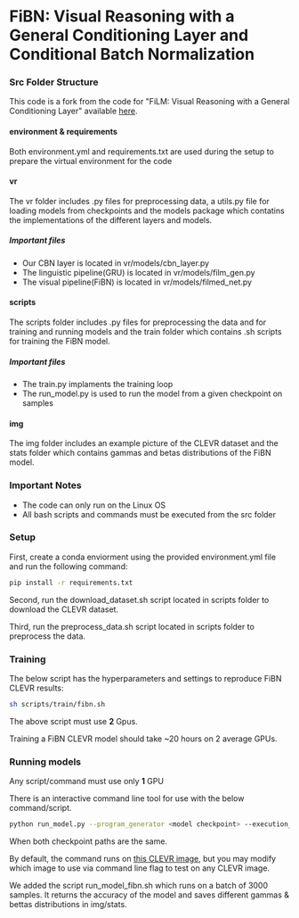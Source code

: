 # FiBN: Visual Reasoning with a General Conditioning Layer and Conditional Batch Normalization

### Src Folder Structure

This code is a fork from the code for "FiLM: Visual Reasoning with a General Conditioning Layer" available [here](https://github.com/ethanjperez/film).

#### environment & requirements
Both environment.yml and requirements.txt are used during the setup to prepare the virtual environment for the code

#### vr
The vr folder includes .py files for preprocessing data, a utils.py file for loading models from checkpoints
and the models package which contatins the implementations of the different layers and models.
##### Important files
- Our CBN layer is located in vr/models/cbn_layer.py
- The linguistic pipeline(GRU) is located in vr/models/film_gen.py
- The visual pipeline(FiBN) is located in vr/models/filmed_net.py

#### scripts
The scripts folder includes .py files for preprocessing the data and for training and running models 
and the train folder which contains .sh scripts for training the FiBN model.
##### Important files
- The train.py implaments the training loop
- The run_model.py is used to run the model from a given checkpoint on samples

#### img
The img folder includes an example picture of the CLEVR dataset and the stats folder which contains gammas and betas distributions of the FiBN model.

### Important Notes
- The code can only run on the Linux OS
- All bash scripts and commands must be executed from the src folder

### Setup
First, create a conda enviorment using the provided environment.yml file and run the following command: 
```bash
pip install -r requirements.txt
```

Second, run the download_dataset.sh script located in scripts folder to download the CLEVR dataset.

Third, run the preprocess_data.sh script located in scripts folder to preprocess the data.

### Training
The below script has the hyperparameters and settings to reproduce FiBN CLEVR results:
```bash
sh scripts/train/fibn.sh
```
The above script must use **2** Gpus.

Training a FiBN CLEVR model should take ~20 hours on 2 average GPUs.

### Running models
Any script/command must use only **1** GPU

There is an interactive command line tool for use with the below command/script.
```bash
python run_model.py --program_generator <model checkpoint> --execution_engine <model checkpoint>
```
When both checkpoint paths are the same.

By default, the command runs on [this CLEVR image](https://github.com/gilzim/fibn/blob/master/img/CLEVR_val_000017.png), but you may modify which image to use via command line flag to test on any CLEVR image.

We added the script run_model_fibn.sh which runs on a batch of 3000 samples. It returns the accuracy of the model
and saves different gammas & bettas distributions in img/stats.
